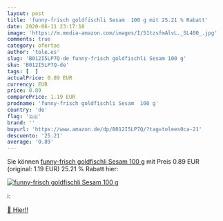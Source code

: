 ```yaml
---
layout: post
title: 'funny-frisch goldfischli Sesam  100 g mit 25.21 % Rabatt'
date: 2020-06-11 23:17:18
image: 'https://m.media-amazon.com/images/I/51tzsfmAlvL._SL400_.jpg'
comments: true
category: ofertas
author: 'tole.es'
slug: 'B012I5LP7Q-de funny-frisch goldfischli Sesam 100 g'
sku: 'B012I5LP7Q-de'
tags: [  ]
actualPrice: 0.89 EUR
currency: EUR
price: 0.89
comparePrice: 1.19 EUR
prodname: 'funny-frisch goldfischli Sesam  100 g'
country: 'de'
flag: '🇩🇪'
brand: ''
buyurl: 'https://www.amazon.de/dp/B012I5LP7Q/?tag=tolees0ca-21'
descuento: '25.21'
average: '0.89'
---
```


Sie können [funny-frisch goldfischli Sesam  100 g](https://www.amazon.de/dp/B012I5LP7Q/?tag=tolees0ca-21) mit Preis 0.89 EUR (original: 1.19 EUR) 25.21 % Rabatt hier:

[![funny-frisch goldfischli Sesam  100 g](https://m.media-amazon.com/images/I/51tzsfmAlvL._SL400_.jpg)](https://www.amazon.de/dp/B012I5LP7Q/?tag=tolees0ca-21)

ℹ️:


[🛒 Hier!!](https://www.amazon.de/dp/B012I5LP7Q/?tag=tolees0ca-21)
